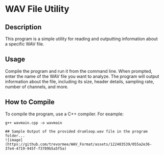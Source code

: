 # WAV File Utility

## Description
This program is a simple utility for reading and outputting information about a specific WAV file.

## Usage
Compile the program and run it from the command line. When prompted, enter the name of the WAV file you want to analyze. The program will output information about the file, including its size, header details, sampling rate, number of channels, and more.

## How to Compile
To compile the program, use a C++ compiler. For example:
```wsl
g++ wavmain.cpp -o wavmain

## Sample Output of the provided drumloop.wav file in the program folder...
![image](https://github.com/trevormee/WAV_Format/assets/122403539/055a2e36-37e4-4719-945f-f3789b5a5f5a)
